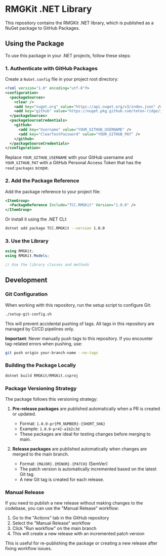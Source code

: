 # RMGKit .NET Library

This repository contains the RMGKit .NET library, which is published as a NuGet package to GitHub Packages.

## Using the Package

To use this package in your .NET projects, follow these steps:

### 1. Authenticate with GitHub Packages

Create a `NuGet.config` file in your project root directory:

```xml
<?xml version="1.0" encoding="utf-8"?>
<configuration>
  <packageSources>
    <clear />
    <add key="nuget.org" value="https://api.nuget.org/v3/index.json" />
    <add key="github" value="https://nuget.pkg.github.com/teton-ridge/index.json" />
  </packageSources>
  <packageSourceCredentials>
    <github>
      <add key="Username" value="YOUR_GITHUB_USERNAME" />
      <add key="ClearTextPassword" value="YOUR_GITHUB_PAT" />
    </github>
  </packageSourceCredentials>
</configuration>
```

Replace `YOUR_GITHUB_USERNAME` with your GitHub username and `YOUR_GITHUB_PAT` with a GitHub Personal Access Token that has the `read:packages` scope.

### 2. Add the Package Reference

Add the package reference to your project file:

```xml
<ItemGroup>
  <PackageReference Include="TCC.RMGKit" Version="1.0.0" />
</ItemGroup>
```

Or install it using the .NET CLI:

```bash
dotnet add package TCC.RMGKit --version 1.0.0
```

### 3. Use the Library

```csharp
using RMGKit;
using RMGKit.Models;

// Use the library classes and methods
```

## Development

### Git Configuration
When working with this repository, run the setup script to configure Git:

```bash
./setup-git-config.sh
```

This will prevent accidental pushing of tags. All tags in this repository are managed by CI/CD pipelines only.

**Important**: Never manually push tags to this repository. If you encounter tag-related errors when pushing, use:
```bash
git push origin your-branch-name --no-tags
```

### Building the Package Locally

```bash
dotnet build RMGKit/RMGKit.csproj
```

### Package Versioning Strategy

The package follows this versioning strategy:

1. **Pre-release packages** are published automatically when a PR is created or updated.
   - Format: `1.0.0-pr{PR_NUMBER}-{SHORT_SHA}`
   - Example: `1.0.0-pr42-a1b2c3d`
   - These packages are ideal for testing changes before merging to main.

2. **Release packages** are published automatically when changes are merged to the main branch.
   - Format: `{MAJOR}.{MINOR}.{PATCH}` (SemVer)
   - The patch version is automatically incremented based on the latest Git tag.
   - A new Git tag is created for each release.

### Manual Release

If you need to publish a new release without making changes to the codebase, you can use the "Manual Release" workflow:

1. Go to the "Actions" tab in the GitHub repository
2. Select the "Manual Release" workflow
3. Click "Run workflow" on the main branch
4. This will create a new release with an incremented patch version

This is useful for re-publishing the package or creating a new release after fixing workflow issues. 